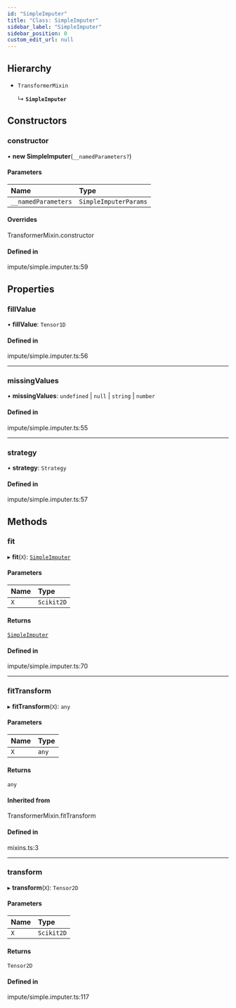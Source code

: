```yaml
---
id: "SimpleImputer"
title: "Class: SimpleImputer"
sidebar_label: "SimpleImputer"
sidebar_position: 0
custom_edit_url: null
---
```


## Hierarchy

- `TransformerMixin`

  ↳ **`SimpleImputer`**

## Constructors

### constructor

• **new SimpleImputer**(`__namedParameters?`)

#### Parameters

| Name | Type |
| :------ | :------ |
| `__namedParameters` | `SimpleImputerParams` |

#### Overrides

TransformerMixin.constructor

#### Defined in

impute/simple.imputer.ts:59

## Properties

### fillValue

• **fillValue**: `Tensor1D`

#### Defined in

impute/simple.imputer.ts:56

___

### missingValues

• **missingValues**: `undefined` \| ``null`` \| `string` \| `number`

#### Defined in

impute/simple.imputer.ts:55

___

### strategy

• **strategy**: `Strategy`

#### Defined in

impute/simple.imputer.ts:57

## Methods

### fit

▸ **fit**(`X`): [`SimpleImputer`](SimpleImputer)

#### Parameters

| Name | Type |
| :------ | :------ |
| `X` | `Scikit2D` |

#### Returns

[`SimpleImputer`](SimpleImputer)

#### Defined in

impute/simple.imputer.ts:70

___

### fitTransform

▸ **fitTransform**(`X`): `any`

#### Parameters

| Name | Type |
| :------ | :------ |
| `X` | `any` |

#### Returns

`any`

#### Inherited from

TransformerMixin.fitTransform

#### Defined in

mixins.ts:3

___

### transform

▸ **transform**(`X`): `Tensor2D`

#### Parameters

| Name | Type |
| :------ | :------ |
| `X` | `Scikit2D` |

#### Returns

`Tensor2D`

#### Defined in

impute/simple.imputer.ts:117
